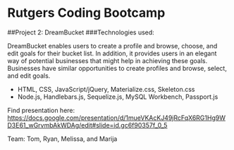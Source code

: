 # Rutgers Coding Bootcamp
##Project 2: DreamBucket
###Technologies used:

DreamBucket enables users to create a profile and browse, choose, and edit goals for their bucket list.
In addition, it provides users in an elegant way of potential businesses that might help in achieving these goals.
Businesses have similar opportunities to create profiles and browse, select, and edit goals.
- HTML, CSS, JavaScript/jQuery, Materialize.css, Skeleton.css
- Node.js, Handlebars.js, Sequelize.js, MySQL Workbench, Passport.js

Find presentation here: https://docs.google.com/presentation/d/1mueVKAcKJ49jRcFqX6RG1Hg9WD3E61_wGrvmbAkWDAg/edit#slide=id.gc6f90357f_0_5

Team: Tom, Ryan, Melissa, and Marija

